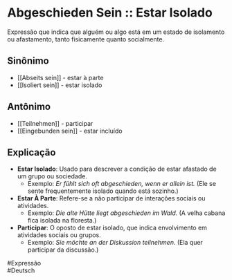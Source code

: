 # Abgeschieden Sein :: Estar Isolado
Expressão que indica que alguém ou algo está em um estado de isolamento ou afastamento, tanto fisicamente quanto socialmente.

## Sinônimo
- [[Abseits sein]] - estar à parte  
- [[Isoliert sein]] - estar isolado  

## Antônimo
- [[Teilnehmen]] - participar  
- [[Eingebunden sein]] - estar incluído  

## Explicação
- **Estar Isolado**: Usado para descrever a condição de estar afastado de um grupo ou sociedade.
  - Exemplo: *Er fühlt sich oft abgeschieden, wenn er allein ist.* (Ele se sente frequentemente isolado quando está sozinho.)
- **Estar À Parte**: Refere-se a não participar de interações sociais ou atividades.
  - Exemplo: *Die alte Hütte liegt abgeschieden im Wald.* (A velha cabana fica isolada na floresta.)
- **Participar**: O oposto de estar isolado, que indica envolvimento em atividades sociais ou grupos.
  - Exemplo: *Sie möchte an der Diskussion teilnehmen.* (Ela quer participar da discussão.)

#Expressão  
#Deutsch